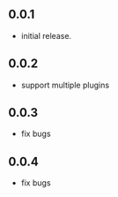 ## 0.0.1

* initial release.

## 0.0.2

* support multiple plugins

## 0.0.3

* fix bugs

## 0.0.4

* fix bugs
